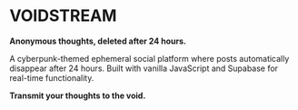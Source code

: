 # VOIDSTREAM

**Anonymous thoughts, deleted after 24 hours.**

A cyberpunk-themed ephemeral social platform where posts automatically disappear after 24 hours. Built with vanilla JavaScript and Supabase for real-time functionality.

**Transmit your thoughts to the void.**
